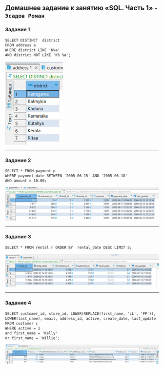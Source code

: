 Домашнее задание к занятию «SQL. Часть 1» - `Эсадов Роман`
---
### Задание 1
```
SELECT DISTINCT  district
FROM address a
WHERE district LIKE 'K%a'
AND district NOT LIKE 'K% %a';
```
![Задание 1](https://github.com/BeastieBoy93/sdb-homeworks/blob/sdbsql-24/SQL_1.png)

---
### Задание 2
```
SELECT * FROM payment p
WHERE payment_date BETWEEN '2005-06-15' AND '2005-06-18'
AND amount > 10.00;
```
![Задание 2](https://github.com/BeastieBoy93/sdb-homeworks/blob/sdbsql-24/SQL_2.png)

---
### Задание 3
```
SELECT * FROM rental r ORDER BY  rental_date DESC LIMIT 5;
```
![Задание 3](https://github.com/BeastieBoy93/sdb-homeworks/blob/sdbsql-24/SQL_3.png)

---
### Задание 4
```
SELECT customer_id, store_id, LOWER(REPLACE(first_name, 'LL', 'PP')), LOWER(last_name), email, address_id, active, create_date, last_update
FROM customer c 
WHERE active = 1 
and first_name = 'Kelly' 
or first_name = 'Willie';
```
![Задание 4](https://github.com/BeastieBoy93/sdb-homeworks/blob/sdbsql-24/SQL_4.png)
